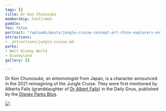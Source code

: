 ```yaml
---
tags: []
title: Dr Kon Chunosuke
membership: Confirmed
paddle: ''
fez: false
portrait: "/uploads/posts/jungle-cruise-concept-art-rhino-explorers-entomologist-2.jpeg"
attractions:
- _attractions/jungle-cruise.md
parks:
- Walt Disney World
- Disneyland
gallery: []

---
```

Dr Kon Chunosuke, an entomologist from Japan, is a character announced in the 2021 reimagining of the Jungle Cruise. They were first mentioned by Alberta Falls (granddaughter of [Dr Albert Falls](/sea/members/dr-albert-falls)) in the Daily Gnus, published by the [Disney Parks Blog](https://disneyparks.disney.go.com/blog/2021/03/jungle-cruise-adds-new-characters-mischievous-wildlife-and-skipper-humor-to-classic-attraction/).

![](/uploads/posts/tdga02938402934802394820394823.jpeg)